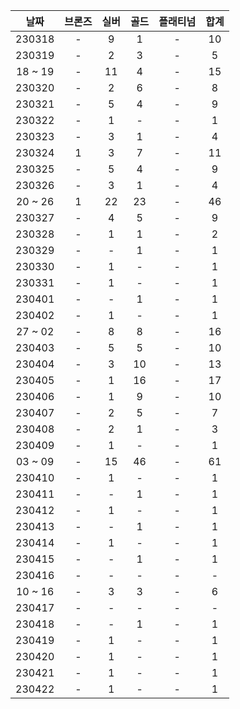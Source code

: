 |  날짜   | 브론즈 | 실버 | 골드 | 플래티넘 | 합계 |
| :-----: | :----: | :--: | :--: | :------: | :--: |
| 230318  |   -    |  9   |  1   |    -     |  10  |
| 230319  |   -    |  2   |  3   |    -     |  5   |
| 18 ~ 19 |   -    |  11  |  4   |    -     |  15  |
| 230320  |   -    |  2   |  6   |    -     |  8   |
| 230321  |   -    |  5   |  4   |    -     |  9   |
| 230322  |   -    |  1   |  -   |    -     |  1   |
| 230323  |   -    |  3   |  1   |    -     |  4   |
| 230324  |   1    |  3   |  7   |    -     |  11  |
| 230325  |   -    |  5   |  4   |    -     |  9   |
| 230326  |   -    |  3   |  1   |    -     |  4   |
| 20 ~ 26 |   1    |  22  |  23  |    -     |  46  |
| 230327  |   -    |  4   |  5   |    -     |  9   |
| 230328  |   -    |  1   |  1   |    -     |  2   |
| 230329  |   -    |  -   |  1   |    -     |  1   |
| 230330  |   -    |  1   |  -   |    -     |  1   |
| 230331  |   -    |  1   |  -   |    -     |  1   |
| 230401  |   -    |  -   |  1   |    -     |  1   |
| 230402  |   -    |  1   |  -   |    -     |  1   |
| 27 ~ 02 |   -    |  8   |  8   |    -     |  16  |
| 230403  |   -    |  5   |  5   |    -     |  10  |
| 230404  |   -    |  3   |  10  |    -     |  13  |
| 230405  |   -    |  1   |  16  |    -     |  17  |
| 230406  |   -    |  1   |  9   |    -     |  10  |
| 230407  |   -    |  2   |  5   |    -     |  7   |
| 230408  |   -    |  2   |  1   |    -     |  3   |
| 230409  |   -    |  1   |  -   |    -     |  1   |
| 03 ~ 09 |   -    |  15  |  46  |    -     |  61  |
| 230410  |   -    |  1   |  -   |    -     |  1   |
| 230411  |   -    |  -   |  1   |    -     |  1   |
| 230412  |   -    |  1   |  -   |    -     |  1   |
| 230413  |   -    |  -   |  1   |    -     |  1   |
| 230414  |   -    |  1   |  -   |    -     |  1   |
| 230415  |   -    |  -   |  1   |    -     |  1   |
| 230416  |   -    |  -   |  -   |    -     |  -   |
| 10 ~ 16 |   -    |  3   |  3   |    -     |  6   |
| 230417  |   -    |  -   |  -   |    -     |  -   |
| 230418  |   -    |  -   |  1   |    -     |  1   |
| 230419  |   -    |  1   |  -   |    -     |  1   |
| 230420  |   -    |  1   |  -   |    -     |  1   |
| 230421  |   -    |  1   |  -   |    -     |  1   |
| 230422  |   -    |  1   |  -   |    -     |  1   |

